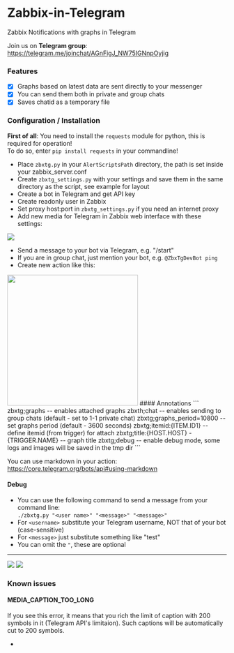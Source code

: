 # Zabbix-in-Telegram
Zabbix Notifications with graphs in Telegram

Join us on **Telegram group**: https://telegram.me/joinchat/AGnFigJ_NW75IGNnpOyjig

### Features
- [x] Graphs based on latest data are sent directly to your messenger
- [x] You can send them both in private and group chats
- [x] Saves chatid as a temporary file

### Configuration / Installation

**First of all**: You need to install the `requests` module for python, this is required for operation! </br>
                  To do so, enter `pip install requests` in your commandline!

 * Place `zbxtg.py` in your `AlertScriptsPath` directory, the path is set inside your zabbix_server.conf
 * Create `zbxtg_settings.py` with your settings and save them in the same directory as the script, see example for layout
  * Create a bot in Telegram and get API key
  * Create readonly user in Zabbix
  * Set proxy host:port in `zbxtg_settings.py` if you need an internet proxy
 * Add new media for Telegram in Zabbix web interface with these settings:
 
![](http://i.imgur.com/ajQtVAq.png) 
 
 * Send a message to your bot via Telegram, e.g. "/start"
  * If you are in group chat, just mention your bot, e.g. `@ZbxTgDevBot ping`
 * Create new action like this:

<img src="http://i.imgur.com/ZNKtBUX.png" width="300px">
#### Annotations
```
zbxtg;graphs -- enables attached graphs
zbxth;chat -- enables sending to group chats (default - set to 1-1 private chat)
zbxtg;graphs_period=10800 -- set graphs period (default - 3600 seconds)
zbxtg;itemid:{ITEM.ID1} -- define itemid (from trigger) for attach
zbxtg;title:{HOST.HOST} - {TRIGGER.NAME} -- graph title
zbxtg;debug -- enable debug mode, some logs and images will be saved in the tmp dir
```

You can use markdown in your action: https://core.telegram.org/bots/api#using-markdown

#### Debug

* You can use the following command to send a message from your command line: </br>
`./zbxtg.py "<user name>" "<message>" "<message>"`
* For `<username>` substitute your Telegram username, NOT that of your bot (case-sensitive)
* For `<message>` just substitute something like "test"
* You can omit the `"`, these are optional

---

![](http://i.imgur.com/1T4aHuf.png)
![](http://i.imgur.com/5ZPyvoe.png)

### Known issues

#### MEDIA_CAPTION_TOO_LONG
If you see this error, it means that you rich the limit of caption with 200 symbols in it (Telegram API's limitaion).
Such captions will be automatically cut to 200 symbols.

-
